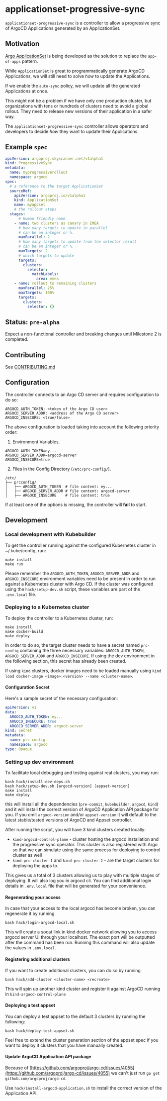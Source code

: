 # applicationset-progressive-sync

`applicationset-progressive-sync` is a controller to allow a progressive sync of ArgoCD Applications generated by an ApplicationSet.

## Motivation

[Argo ApplicationSet](https://github.com/argoproj-labs/applicationset) is being developed as the solution to replace the `app-of-apps` pattern.

While `ApplicationSet` is great to programmatically generate ArgoCD Applications, we will still need to solve _how_ to update the Applications.

If we enable the `auto-sync` policy, we will update all the generated Applications at once.

This might not be a problem if we have only one production cluster, but organizations with tens or hundreds of clusters need to avoid a global rollout. They need to release new versions of their application in a safer way.

The `applicationset-progressive-sync` controller allows operators and developers to decide _how_ they want to update their Applications.

## Example `spec`

```yaml
apiVersion: argoproj.skyscanner.net/v1alpha1
kind: ProgressiveSync
metadata:
  name: myprogressiverollout
  namespace: argocd
spec:
  # a reference to the target ApplicationSet
  sourceRef:
    apiVersion: argoproj.io/v1alpha1
    kind: ApplicationSet
    name: myappset
    # the rollout steps
  stages:
      # human friendly name
    - name: two clusters as canary in EMEA
      # how many targets to update in parallel
      # can be an integer or %.
      maxParallel: 2
      # how many targets to update from the selector result
      # can be an integer or %.
      maxTargets: 2
      # which targets to update
      targets:
        clusters:
          selector:
            matchLabels:
              area: emea
    - name: rollout to remaining clusters
      maxParallel: 25%
      maxTargets: 100%
      targets:
        clusters:
          selector: {}
```

## Status: `pre-alpha`

Expect a non-functional controller and breaking changes until Milestone 2 is completed.

## Contributing

See [CONTRIBUTING.md](./CONTRIBUTING.md)

## Configuration

The controller connects to an Argo CD server and requires configuration to do so:
```
ARGOCD_AUTH_TOKEN: <token of the Argo CD user>
ARGOCD_SERVER_ADDR: <address of the Argo CD server>
ARGOCD_INSECURE: <true/false>
```

The above configuration is loaded taking into account the following priority order:

1. Environment Variables.


```
ARGOCD_AUTH_TOKEN=ey...
ARGOCD_SERVER_ADDR=argocd-server
ARGOCD_INSECURE=true
```


2. Files in the Config Directory (`/etc/prc-config/`).
```
/etc/
├── prcconfig/
│   ├── ARGOCD_AUTH_TOKEN  # file content: ey...
│   ├── ARGOCD_SERVER_ADDR # file content: argocd-server
│   ├── ARGOCD_INSECURE    # file content: true
```

If at least one of the options is missing, the controller will **fail** to start.

## Development

### Local development with Kubebuilder

To get the controller running against the configured Kubernetes cluster in ~/.kube/config, run:

```shell
make install
make run
```

Please remember the `ARGOCD_AUTH_TOKEN`, `ARGOCD_SERVER_ADDR` and `ARGOCD_INSECURE`  environment variables need to be present in order
to run against a Kubernetes cluster with Argo CD. If the cluster was configured using the `hack/setup-dev.sh` script,
these variables are part of the `.env.local` file.


### Deploying to a Kubernetes cluster

To deploy the controller to a Kubernetes cluster, run:
```shell
make install
make docker-build
make deploy
```

In order to do so, the target cluster needs to have a secret named `prc-config` containing the three necessary
variables: `ARGOCD_AUTH_TOKEN`, `ARGOCD_SERVER_ADDR` and `ARGOCD_INSECURE`. If using the dev environment
in the following section, this secret has already been created.

If using `kind` clusters, docker images need to be loaded manually using `kind load docker-image <image>:<version> --name <cluster-name>`.

#### Configuration Secret

Here's a sample secret of the necessary configuration:

```yaml
apiVersion: v1
data:
  ARGOCD_AUTH_TOKEN: ey...
  ARGOCD_INSECURE: true
  ARGOCD_SERVER_ADDR: argocd-server
kind: Secret
metadata:
  name: prc-config
  namespace: argocd
type: Opaque
```

### Setting up dev environment

To facilitate local debugging and testing against real clusters, you may run:

```shell
bash hack/install-dev-deps.sh
bash hack/setup-dev.sh [argocd-version] [appset-version]
make install
make deploy
```

this will install all the dependencies (`pre-commit`, `kubebuilder`, `argocd`, `kind`) and it will install the correct version of ArgoCD Application API package for you. If you omit `argocd-version` and/or `appset-version` it will default to the latest stable/tested versions of ArgoCD and Appset controller.

After running the script, you will have 3 kind clusters created locally:
 - `kind-argocd-control-plane` - cluster hosting the argocd installation and the progressive sync operator. This cluster is also registered with Argo so that we can simulate using the same process for deploying to control cluster as well
 - `kind-prc-cluster-1` and `kind-prc-cluster-2` - are the target clusters for deploying the apps to.

 This gives us a total of 3 clusters allowing us to play with multiple stages of deploying. It will also log you in argocd cli. You can find additional login details in `.env.local` file that will be generated for your convenience.

#### Regenerating your access

 In case that your access to the local argocd has become broken, you can regenerate it by running

 ```shell
 bash hack/login-argocd-local.sh
 ```

 This will create a socat link in kind docker network allowing you to access argocd server UI through your localhost.
 The exact port will be outputted after the command has been run. Running this command will also update the values in `.env.local`.

 #### Registering additional clusters

 If you want to create additional clusters, you can do so by running
 ```shell
 bash hack/add-cluster <cluster-name> <recreate>
 ```
 This will spin up another kind cluster and register it against ArgoCD running in `kind-argocd-control-plane`

 #### Deploying a test appset

You can deploy a test appset to the default 3 clusters by running the following:

```shell
bash hack/deploy-test-appset.sh
```
Feel free to extend the cluster generation section of the appset spec if you want to deploy it clusters that you have manually created.

#### Update ArgoCD Application API package

Because of [https://github.com/argoproj/argo-cd/issues/4055](https://github.com/argoproj/argo-cd/issues/4055) we can't just run `go get github.com/argoproj/argo-cd`.

Use `hack/install-argocd-application.sh` to install the correct version of the Application API.
